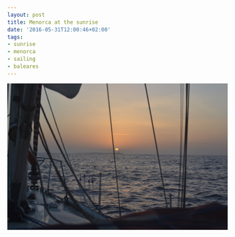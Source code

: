 ```yaml
---
layout: post
title: Menorca at the sunrise
date: '2016-05-31T12:00:46+02:00'
tags:
- sunrise
- menorca
- sailing
- baleares
---
```

![Menorca at the sunrise](/files/tumblr_o7wmovWbPi1tq106bo1_1280.jpg)
